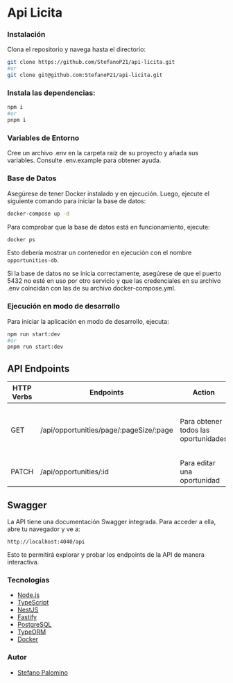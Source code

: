 # Api Licita

### Instalación

Clona el repositorio y navega hasta el directorio:

```bash
git clone https://github.com/StefanoP21/api-licita.git
#or
git clone git@github.com:StefanoP21/api-licita.git
```

### Instala las dependencias:

```bash
npm i
#or
pnpm i
```

### Variables de Entorno

Cree un archivo .env en la carpeta raíz de su proyecto y añada sus variables. Consulte .env.example para obtener ayuda.

### Base de Datos

Asegúrese de tener Docker instalado y en ejecución. Luego, ejecute el siguiente comando para iniciar la base de datos:

```bash
docker-compose up -d
```

Para comprobar que la base de datos está en funcionamiento, ejecute:

```bash
docker ps
```

Esto debería mostrar un contenedor en ejecución con el nombre `opportunities-db`.

Si la base de datos no se inicia correctamente, asegúrese de que el puerto 5432 no esté en uso por otro servicio y que las credenciales en su archivo .env coincidan con las de su archivo docker-compose.yml.

### Ejecución en modo de desarrollo

Para iniciar la aplicación en modo de desarrollo, ejecuta:

```bash
npm run start:dev
#or
pnpm run start:dev
```

## API Endpoints

| HTTP Verbs | Endpoints                               | Action                               | Parameters                                        |
| ---------- | --------------------------------------- | ------------------------------------ | ------------------------------------------------- |
| GET        | /api/opportunities/page/:pageSize/:page | Para obtener todos las oportunidades | pageSize, page, followed, type, dateInit, dateEnd |
| PATCH      | /api/opportunities/:id                  | Para editar una oportunidad          | id                                                |

## Swagger

La API tiene una documentación Swagger integrada. Para acceder a ella, abre tu navegador y ve a:

```
http://localhost:4040/api
```

Esto te permitirá explorar y probar los endpoints de la API de manera interactiva.

### Tecnologías

- [Node.js](https://nodejs.org/)
- [TypeScript](https://www.typescriptlang.org/)
- [NestJS](https://nestjs.com/)
- [Fastify](https://www.fastify.io/)
- [PostgreSQL](https://www.postgresql.org/)
- [TypeORM](https://typeorm.io/)
- [Docker](https://www.docker.com/)

### Autor

- [Stefano Palomino](https://github.com/StefanoP21)
